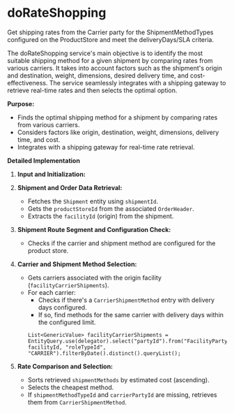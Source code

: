 # doRateShopping

Get shipping rates from the Carrier party for the ShipmentMethodTypes configured on the ProductStore and meet the deliveryDays/SLA criteria. 

The doRateShopping service's main objective is to identify the most suitable shipping method for a given shipment by comparing rates from various carriers. It takes into account factors such as the shipment's origin and destination, weight, dimensions, desired delivery time, and cost-effectiveness. The service seamlessly integrates with a shipping gateway to retrieve real-time rates and then selects the optimal option.


**Purpose:**

*   Finds the optimal shipping method for a shipment by comparing rates from various carriers.
*   Considers factors like origin, destination, weight, dimensions, delivery time, and cost.
*   Integrates with a shipping gateway for real-time rate retrieval.

**Detailed Implementation**

1.  **Input and Initialization:**

2.  **Shipment and Order Data Retrieval:**
    *   Fetches the `Shipment` entity using `shipmentId`.
    *   Gets the `productStoreId` from the associated `OrderHeader`.
    *   Extracts the `facilityId` (origin) from the shipment.

3.  **Shipment Route Segment and Configuration Check:**
    *   Checks if the carrier and shipment method are configured for the product store. 

4.  **Carrier and Shipment Method Selection:**
    *   Gets carriers associated with the origin facility (`facilityCarrierShipments`).
    *   For each carrier:
        *   Checks if there's a `CarrierShipmentMethod` entry with delivery days configured.
        *   If so, find methods for the same carrier with delivery days within the configured limit.
        ```
        List<GenericValue> facilityCarrierShipments = EntityQuery.use(delegator).select("partyId").from("FacilityParty").where("facilityId", facilityId, "roleTypeId", "CARRIER").filterByDate().distinct().queryList();

        ```
    
5.  **Rate Comparison and Selection:**
    *   Sorts retrieved `shipmentMethods` by estimated cost (ascending).
    *   Selects the cheapest method.
    *   If `shipmentMethodTypeId` and `carrierPartyId` are missing, retrieves them from `CarrierShipmentMethod`.
